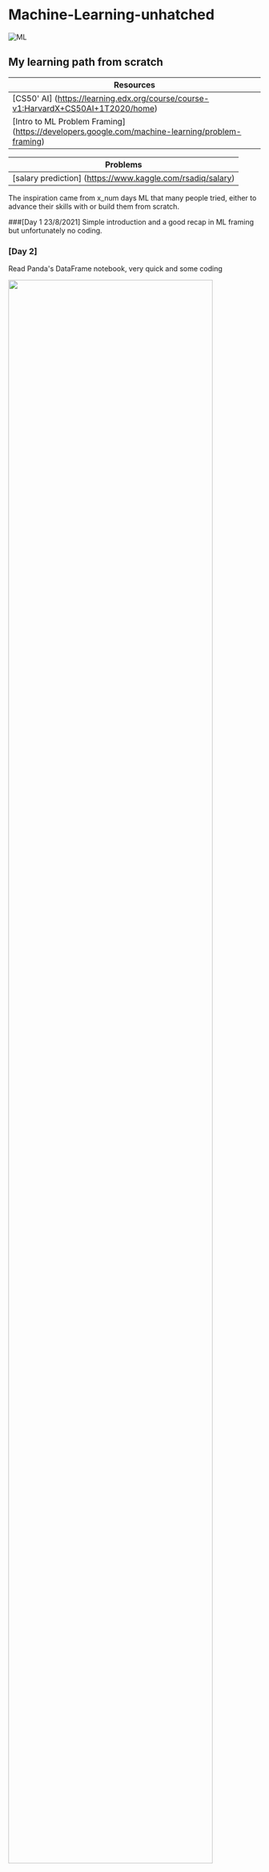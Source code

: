 # **Machine-Learning-unhatched**
![ML](https://user-images.githubusercontent.com/60445096/130523591-d7103f0e-8737-4068-9b54-527565bffa4f.jpg)
## My learning path from scratch

Resources |
--------- |
[CS50' AI] (https://learning.edx.org/course/course-v1:HarvardX+CS50AI+1T2020/home) |
[Intro to ML Problem Framing] (https://developers.google.com/machine-learning/problem-framing) |


Problems |
---------|
[salary prediction] (https://www.kaggle.com/rsadiq/salary) |


The inspiration came from x_num days ML that many people tried, either to advance their skills with or build them from scratch.

###[Day 1  23/8/2021]
Simple introduction and a good recap in ML framing but unfortunately no coding.


### [Day 2]
Read Panda's DataFrame notebook, very quick and some coding

<img src="https://user-images.githubusercontent.com/60445096/130901061-55f0113d-d209-43b1-85c2-4300318ad263.png" width="90%"></img> 

